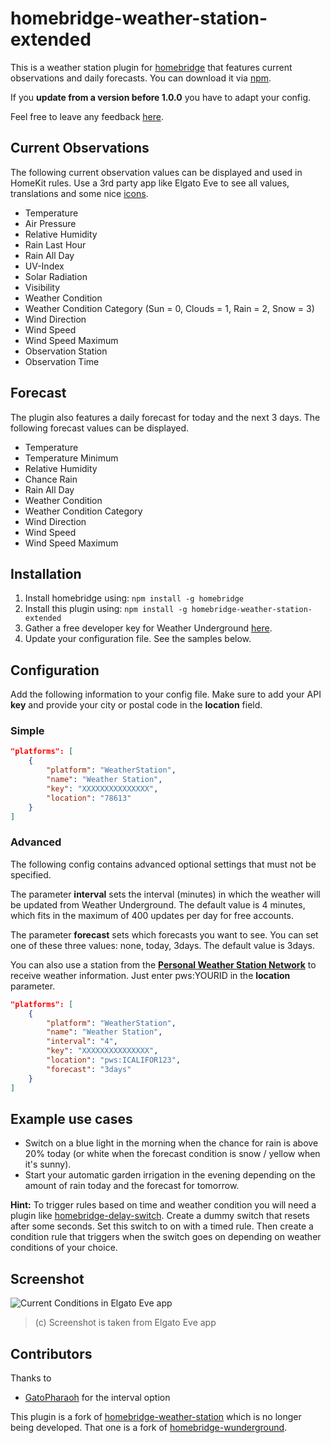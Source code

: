 # homebridge-weather-station-extended

This is a weather station plugin for [homebridge](https://github.com/nfarina/homebridge) that features current observations and daily forecasts. You can download it via [npm](https://www.npmjs.com/package/homebridge-weather-station-extended).

If you **update from a version before 1.0.0** you have to adapt your config.

Feel free to leave any feedback [here](https://github.com/naofireblade/homebridge-weather-station-extended/issues).

## Current Observations

The following current observation values can be displayed and used in HomeKit rules. Use a 3rd party app like Elgato Eve to see all values, translations and some nice [icons](#screenshot).

- Temperature
- Air Pressure
- Relative Humidity
- Rain Last Hour
- Rain All Day
- UV-Index
- Solar Radiation
- Visibility
- Weather Condition
- Weather Condition Category (Sun = 0, Clouds = 1, Rain = 2, Snow = 3)
- Wind Direction
- Wind Speed
- Wind Speed Maximum
- Observation Station
- Observation Time

## Forecast

The plugin also features a daily forecast for today and the next 3 days. The following forecast values can be displayed.

- Temperature
- Temperature Minimum
- Relative Humidity
- Chance Rain
- Rain All Day
- Weather Condition
- Weather Condition Category
- Wind Direction
- Wind Speed
- Wind Speed Maximum

## Installation

1. Install homebridge using: `npm install -g homebridge`
2. Install this plugin using: `npm install -g homebridge-weather-station-extended`
3. Gather a free developer key for Weather Underground [here](http://www.wunderground.com/weather/api/).
4. Update your configuration file. See the samples below.

## Configuration

Add the following information to your config file. Make sure to add your API **key** and provide your city or postal code in the **location** field.

### Simple

```json
"platforms": [
	{
		"platform": "WeatherStation",
		"name": "Weather Station",
		"key": "XXXXXXXXXXXXXXX",
		"location": "78613"
	}
]
```

### Advanced

The following config contains advanced optional settings that must not be specified.

The parameter **interval** sets the interval (minutes) in which the weather will be updated from Weather Underground. The default value is 4 minutes, which fits in the maximum of 400 updates per day for free accounts.

The parameter **forecast** sets which forecasts you want to see. You can set one of these three values: none, today, 3days. The default value is 3days.

You can also use a station from the **[Personal Weather Station Network](https://www.wunderground.com/weatherstation/overview.asp)** to receive weather information. Just enter pws:YOURID in the **location** parameter.

```json
"platforms": [
	{
		"platform": "WeatherStation",
		"name": "Weather Station",
		"interval": "4",
		"key": "XXXXXXXXXXXXXXX",
		"location": "pws:ICALIFOR123",
		"forecast": "3days"
	}
]
```

## Example use cases

- Switch on a blue light in the morning when the chance for rain is above 20% today (or white when the forecast condition is snow / yellow when it's sunny).
- Start your automatic garden irrigation in the evening depending on the amount of rain today and the forecast for tomorrow.

**Hint:** To trigger rules based on time and weather condition you will need a plugin like [homebridge-delay-switch](https://www.npmjs.com/package/homebridge-delay-switch). Create a dummy switch that resets after some seconds. Set this switch to on with a timed rule. Then create a condition rule that triggers when the switch goes on depending on weather conditions of your choice.

## Screenshot
![Current Conditions in Elgato Eve app](https://i.imgur.com/ql9t8w0l.png)
>(c) Screenshot is taken from Elgato Eve app

## Contributors
Thanks to
- [GatoPharaoh](https://github.com/GatoPharaoh) for the interval option

This plugin is a fork of [homebridge-weather-station](https://github.com/kcharwood/homebridge-weather-station) which is no longer being developed. That one is a fork of [homebridge-wunderground](https://www.npmjs.com/package/homebridge-wunderground).
